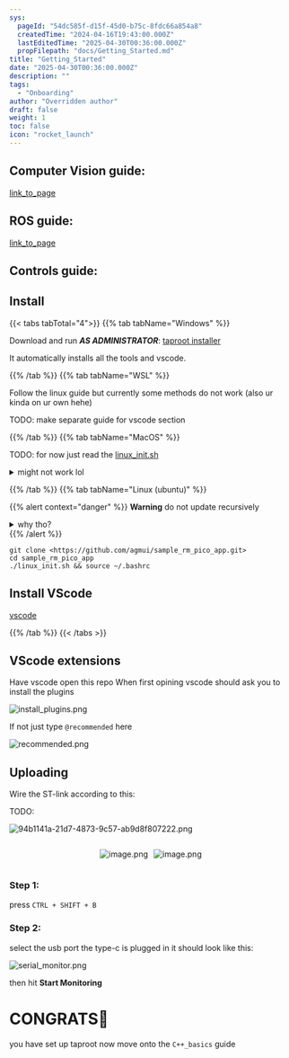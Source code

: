 ```yaml
---
sys:
  pageId: "54dc585f-d15f-45d0-b75c-8fdc66a854a8"
  createdTime: "2024-04-16T19:43:00.000Z"
  lastEditedTime: "2025-04-30T00:36:00.000Z"
  propFilepath: "docs/Getting_Started.md"
title: "Getting_Started"
date: "2025-04-30T00:36:00.000Z"
description: ""
tags:
  - "Onboarding"
author: "Overridden author"
draft: false
weight: 1
toc: false
icon: "rocket_launch"
---
```


## Computer Vision guide:

[link_to_page](86d45bc0-388b-4d26-8848-44f255f73d0e)

## ROS guide:

[link_to_page](3c76c1de-ec8f-46d6-8b0a-294005edc2d5)

## Controls guide:

## Install

{{< tabs tabTotal="4">}}
{{% tab tabName="Windows" %}}

Download and run _**AS ADMINISTRATOR**_: [taproot installer](https://github.com/Thornbots/TeachingFreshies/releases/tag/1.0)

It automatically installs all the tools and vscode.

{{% /tab %}}
{{% tab tabName="WSL" %}}

Follow the linux guide but currently some methods do not work (also ur kinda on ur own hehe)

TODO: make separate guide for vscode section

{{% /tab %}}
{{% tab tabName="MacOS" %}}

TODO: for now just read the [linux_init.sh](https://github.com/agmui/sample_rm_pico_app/blob/main/linux_init.sh)

<details>
<summary>might not work lol</summary>

`brew install libusb pkg-config`

Next install: [vscode](https://code.visualstudio.com/Download)

</details>

{{% /tab %}}
{{% tab tabName="Linux (ubuntu)" %}}

{{% alert context="danger" %}}
**Warning** do not update recursively
<details>
<summary>why tho?</summary>
There are some submodules that may go on for a while (like tinyusb) and I highly
recommend you don't need to get them.
If you want to see what submodules I update just look in `linux_init.sh`
</details>
{{% /alert %}}

```shell
git clone <https://github.com/agmui/sample_rm_pico_app.git>
cd sample_rm_pico_app
./linux_init.sh && source ~/.bashrc
```

## Install VScode

[vscode](https://code.visualstudio.com/Download)

{{% /tab %}}
{{< /tabs >}}

## VScode extensions

Have vscode open this repo
When first opining vscode should ask you to install the plugins

![install_plugins.png](https://prod-files-secure.s3.us-west-2.amazonaws.com/d518164a-d88e-44d1-a4ee-3adb3bd8bce0/89bd30f0-1825-4e77-867b-0a41ce370880/install_plugins.png?X-Amz-Algorithm=AWS4-HMAC-SHA256&X-Amz-Content-Sha256=UNSIGNED-PAYLOAD&X-Amz-Credential=ASIAZI2LB466VMVX2POH%2F20250725%2Fus-west-2%2Fs3%2Faws4_request&X-Amz-Date=20250725T051744Z&X-Amz-Expires=3600&X-Amz-Security-Token=IQoJb3JpZ2luX2VjEBUaCXVzLXdlc3QtMiJHMEUCIQDR8pfdf%2FxsR8jvzlLt6QFSZfRjE%2BIfrHvJggk5UNo9OQIgIMR3YAE%2BeZHOgpfqsGijGE6IckRKTp%2B2ZQkpHm8RDC4q%2FwMIPhAAGgw2Mzc0MjMxODM4MDUiDMhv%2FMnaWWfTKcnjsCrcAwam6oURJmdO8WrQKBGbTOm0mBBj%2B0ZLVNvLWHlqiPXrXh9%2F2BfWJ3mI%2Fa9O6Nni22Nl1HDgLed9fw2rgYlQ9WHA4%2FHn%2BCQbw2Icb6I2lm%2FpRy1Cp5yps7tZn0BPkA1LaLtMJmUTtYaMjNp2yPRpB6ycWg9VUCGXm5eKLc5E9aqXen%2BHXPrpeq1%2BL4%2BYWbhuH2QCZjMXNx50sZANDiiKu4THp%2B%2F4noo2ljg8cxxrV3on52SHWFQ1Qp87d5PFIcgPS91A4navh9Davo2YTOK2YmKcNyWhB6EbvgAq3rjrJE%2F47OuDz%2BEM%2B0r97xc0ELt7C%2BflapSI1a5OLFts3pRH%2BWGTffC%2Bjj90O6vCBQwA16J%2BHpj%2BVMe7SiYfmNRyBKpmhTL0Tu2v0Ouemz%2FqjbRoeRJXYp9d%2FURkMf%2BMq3gYrk0sMzO%2FTG7nFBJHo%2F9V48kFtaCfYatWTl0M7g2D4ja6PXAkj0v7MPMXF%2BjRc3OK3q6twIlpUrFaVB%2Ff%2Bm3Nx%2F%2FLiHkw%2FhLbRwTFuzzmnQUb7ELiFBK0N42ssBFHcVBAdXu9xo%2BC2s8B1vV%2BRFdosrA5nZWpoBCL3kX2DOQIW4sbK9o5Gd%2BCJRz%2F1arY6AutVv60ZW%2FkPavcFsresInRMMycjMQGOqUBaHmRTkGn7gl1d4tN%2Ffsew7Ml6wUxfHBQ3PX%2FZQIka7W1UG%2BsV%2F39xSsyya5iGBOwWOz133wrLIdNNVzuUoddSn7qC0PZ%2FDH2IVcE9RkJ64GyK%2FI3dFQqgvu6ibSGc6tswyxfpYLVEi7YjAW3NI6sSothLW4l5hDAr8mUmFVuuUk7DiqRynsU8DQhAi43gBLkUYq0cueVpN0dtILbOndxUnJ%2F13MP&X-Amz-Signature=cfd3dc7537db8ac6a01e0840514a79a6d27809e438e56d831db97fe7e5b3949e&X-Amz-SignedHeaders=host&x-amz-checksum-mode=ENABLED&x-id=GetObject)

If not just type `@recommended` here  

![recommended.png](https://prod-files-secure.s3.us-west-2.amazonaws.com/d518164a-d88e-44d1-a4ee-3adb3bd8bce0/61e661e9-5d85-4dfc-be0d-8d2097a5e793/recommended.png?X-Amz-Algorithm=AWS4-HMAC-SHA256&X-Amz-Content-Sha256=UNSIGNED-PAYLOAD&X-Amz-Credential=ASIAZI2LB466VMVX2POH%2F20250725%2Fus-west-2%2Fs3%2Faws4_request&X-Amz-Date=20250725T051744Z&X-Amz-Expires=3600&X-Amz-Security-Token=IQoJb3JpZ2luX2VjEBUaCXVzLXdlc3QtMiJHMEUCIQDR8pfdf%2FxsR8jvzlLt6QFSZfRjE%2BIfrHvJggk5UNo9OQIgIMR3YAE%2BeZHOgpfqsGijGE6IckRKTp%2B2ZQkpHm8RDC4q%2FwMIPhAAGgw2Mzc0MjMxODM4MDUiDMhv%2FMnaWWfTKcnjsCrcAwam6oURJmdO8WrQKBGbTOm0mBBj%2B0ZLVNvLWHlqiPXrXh9%2F2BfWJ3mI%2Fa9O6Nni22Nl1HDgLed9fw2rgYlQ9WHA4%2FHn%2BCQbw2Icb6I2lm%2FpRy1Cp5yps7tZn0BPkA1LaLtMJmUTtYaMjNp2yPRpB6ycWg9VUCGXm5eKLc5E9aqXen%2BHXPrpeq1%2BL4%2BYWbhuH2QCZjMXNx50sZANDiiKu4THp%2B%2F4noo2ljg8cxxrV3on52SHWFQ1Qp87d5PFIcgPS91A4navh9Davo2YTOK2YmKcNyWhB6EbvgAq3rjrJE%2F47OuDz%2BEM%2B0r97xc0ELt7C%2BflapSI1a5OLFts3pRH%2BWGTffC%2Bjj90O6vCBQwA16J%2BHpj%2BVMe7SiYfmNRyBKpmhTL0Tu2v0Ouemz%2FqjbRoeRJXYp9d%2FURkMf%2BMq3gYrk0sMzO%2FTG7nFBJHo%2F9V48kFtaCfYatWTl0M7g2D4ja6PXAkj0v7MPMXF%2BjRc3OK3q6twIlpUrFaVB%2Ff%2Bm3Nx%2F%2FLiHkw%2FhLbRwTFuzzmnQUb7ELiFBK0N42ssBFHcVBAdXu9xo%2BC2s8B1vV%2BRFdosrA5nZWpoBCL3kX2DOQIW4sbK9o5Gd%2BCJRz%2F1arY6AutVv60ZW%2FkPavcFsresInRMMycjMQGOqUBaHmRTkGn7gl1d4tN%2Ffsew7Ml6wUxfHBQ3PX%2FZQIka7W1UG%2BsV%2F39xSsyya5iGBOwWOz133wrLIdNNVzuUoddSn7qC0PZ%2FDH2IVcE9RkJ64GyK%2FI3dFQqgvu6ibSGc6tswyxfpYLVEi7YjAW3NI6sSothLW4l5hDAr8mUmFVuuUk7DiqRynsU8DQhAi43gBLkUYq0cueVpN0dtILbOndxUnJ%2F13MP&X-Amz-Signature=d3dcd18cf29926ee9fc76fe81b6ebd403243b52fcf8f67cf7087b4e834e0f044&X-Amz-SignedHeaders=host&x-amz-checksum-mode=ENABLED&x-id=GetObject)

## Uploading

Wire the ST-link according to this:

TODO:

![94b1141a-21d7-4873-9c57-ab9d8f807222.png](https://prod-files-secure.s3.us-west-2.amazonaws.com/d518164a-d88e-44d1-a4ee-3adb3bd8bce0/e5fad17d-ab82-4300-9f4c-505ab4b1202c/94b1141a-21d7-4873-9c57-ab9d8f807222.png?X-Amz-Algorithm=AWS4-HMAC-SHA256&X-Amz-Content-Sha256=UNSIGNED-PAYLOAD&X-Amz-Credential=ASIAZI2LB466VMVX2POH%2F20250725%2Fus-west-2%2Fs3%2Faws4_request&X-Amz-Date=20250725T051744Z&X-Amz-Expires=3600&X-Amz-Security-Token=IQoJb3JpZ2luX2VjEBUaCXVzLXdlc3QtMiJHMEUCIQDR8pfdf%2FxsR8jvzlLt6QFSZfRjE%2BIfrHvJggk5UNo9OQIgIMR3YAE%2BeZHOgpfqsGijGE6IckRKTp%2B2ZQkpHm8RDC4q%2FwMIPhAAGgw2Mzc0MjMxODM4MDUiDMhv%2FMnaWWfTKcnjsCrcAwam6oURJmdO8WrQKBGbTOm0mBBj%2B0ZLVNvLWHlqiPXrXh9%2F2BfWJ3mI%2Fa9O6Nni22Nl1HDgLed9fw2rgYlQ9WHA4%2FHn%2BCQbw2Icb6I2lm%2FpRy1Cp5yps7tZn0BPkA1LaLtMJmUTtYaMjNp2yPRpB6ycWg9VUCGXm5eKLc5E9aqXen%2BHXPrpeq1%2BL4%2BYWbhuH2QCZjMXNx50sZANDiiKu4THp%2B%2F4noo2ljg8cxxrV3on52SHWFQ1Qp87d5PFIcgPS91A4navh9Davo2YTOK2YmKcNyWhB6EbvgAq3rjrJE%2F47OuDz%2BEM%2B0r97xc0ELt7C%2BflapSI1a5OLFts3pRH%2BWGTffC%2Bjj90O6vCBQwA16J%2BHpj%2BVMe7SiYfmNRyBKpmhTL0Tu2v0Ouemz%2FqjbRoeRJXYp9d%2FURkMf%2BMq3gYrk0sMzO%2FTG7nFBJHo%2F9V48kFtaCfYatWTl0M7g2D4ja6PXAkj0v7MPMXF%2BjRc3OK3q6twIlpUrFaVB%2Ff%2Bm3Nx%2F%2FLiHkw%2FhLbRwTFuzzmnQUb7ELiFBK0N42ssBFHcVBAdXu9xo%2BC2s8B1vV%2BRFdosrA5nZWpoBCL3kX2DOQIW4sbK9o5Gd%2BCJRz%2F1arY6AutVv60ZW%2FkPavcFsresInRMMycjMQGOqUBaHmRTkGn7gl1d4tN%2Ffsew7Ml6wUxfHBQ3PX%2FZQIka7W1UG%2BsV%2F39xSsyya5iGBOwWOz133wrLIdNNVzuUoddSn7qC0PZ%2FDH2IVcE9RkJ64GyK%2FI3dFQqgvu6ibSGc6tswyxfpYLVEi7YjAW3NI6sSothLW4l5hDAr8mUmFVuuUk7DiqRynsU8DQhAi43gBLkUYq0cueVpN0dtILbOndxUnJ%2F13MP&X-Amz-Signature=69756ee5bdf8a32ac870ea0f205fe12ff7e483197cf77c982e3720081767a422&X-Amz-SignedHeaders=host&x-amz-checksum-mode=ENABLED&x-id=GetObject)

<div style="display: flex;flex-direction: row; column-gap:10px; max-width: 630px;justify-content: center;">
<div>

![image.png](https://prod-files-secure.s3.us-west-2.amazonaws.com/d518164a-d88e-44d1-a4ee-3adb3bd8bce0/210ecb78-1116-4d7b-b9b7-2292f66fa2c2/image.png?X-Amz-Algorithm=AWS4-HMAC-SHA256&X-Amz-Content-Sha256=UNSIGNED-PAYLOAD&X-Amz-Credential=ASIAZI2LB466T52NQE4J%2F20250725%2Fus-west-2%2Fs3%2Faws4_request&X-Amz-Date=20250725T051748Z&X-Amz-Expires=3600&X-Amz-Security-Token=IQoJb3JpZ2luX2VjEBUaCXVzLXdlc3QtMiJIMEYCIQDxq8kRgH4HIBoLWC1094qq9Hy6R5rhFFPfwVDRCCJt1QIhAL%2BvvT%2BzweknU8dycn1npqEEwH1c2hn%2FOrwy957KjQaNKv8DCD4QABoMNjM3NDIzMTgzODA1IgyRpWEOy2MtJh%2FvG2Aq3AP3dIKd9%2BCHNHlT6nsgygZhxYH1nEnVS%2BuHWNuaWzQEGPAKSF%2F71wTUB%2FHC4VYKPGO9K7bNJNiuJx3jpM%2BPL04nvRBk8tFdNG8oBSU2LE6PdsR%2BMoV9oHkhJa8vCTTfHR8KkPkihKJZ5KjeW%2FbENxrEtEyjhFvYjHbOJjvVkTGTdcg3FPqQyDC8lvYg29%2FNClBn6iuP33JXxNsDFloLxPdquZKOVIEwZ%2F1%2ByFRFG2uPQPVbFlcj7%2BlgrB2PXUcU3lG%2BlBzIJjjiEBN6lHLqKmOCYV4vkfn%2B2S6B%2BbNmB4eAWKjwknThznWqRl0DIdO9QAJ6%2BKWTWe%2BP1XdQ6IsRe2RvGoEY%2FM28kJoCnSOlAjC4tBUEyfFrG4OCiYkEgm9txyURKqI%2FByRtGxiQ3Nsnxaov%2FQOn1TfCJ4YFJD%2Btqn7Th4zi%2BpPrS293xvHXCv7JkNwMe7qMwMzQS9F55%2B7tX6SJuXkcxAQhK08k7Gf7hOOEHNMFeZyGiKBGFFVIeHS5QayjZ%2Bz98Q97l4QP2LOv6xPgsaejMHbXPI565erivJLLZBcQ3zJ%2Bwl%2B91rOJPJfX88vANk3UDTMv03tavFUh9dR2fx9GSPS%2FNSDenHL8VJ7X4vFbavfLAlcZ3jPmEzCInYzEBjqkAe40OUc%2BI1k3xmwj2GX9Il6uI9f8ajrYx5yqd5wlLpChe3Z15dW0xLm2zexFnWNLEwg%2Bpb%2BrU8GXwU2%2BMmLGc3mXKlxA%2FTGP%2BT51Ezagd%2Fy4bvcdKaTKVJ3qoFw1mzjJ0jySd50polj%2FcyyAxgtCPvrO66R5sd1MziE7FDIMu57gPmG%2F65CgcSOXccd1yK1OmL5BX4YsIB8G5zBYqwEAwfS1s8Ef&X-Amz-Signature=dbc13759f70ba389ad10cebc7d84f7bef693e3c0662480bc6b6ba90169197e1b&X-Amz-SignedHeaders=host&x-amz-checksum-mode=ENABLED&x-id=GetObject)

</div>
<div>

![image.png](https://prod-files-secure.s3.us-west-2.amazonaws.com/d518164a-d88e-44d1-a4ee-3adb3bd8bce0/33a0fd0f-8ca6-4a86-8e09-26e95ded1fff/image.png?X-Amz-Algorithm=AWS4-HMAC-SHA256&X-Amz-Content-Sha256=UNSIGNED-PAYLOAD&X-Amz-Credential=ASIAZI2LB4662AD44IC4%2F20250725%2Fus-west-2%2Fs3%2Faws4_request&X-Amz-Date=20250725T051750Z&X-Amz-Expires=3600&X-Amz-Security-Token=IQoJb3JpZ2luX2VjEBUaCXVzLXdlc3QtMiJIMEYCIQDr16LtUnBzk6PWNf%2FosgJBrDcAmgzjnhhunASraD7rMAIhALrniQbEv7KXBazj9Dompz%2BioWl6jhLRRTEd9Su9xoqhKv8DCD4QABoMNjM3NDIzMTgzODA1IgyMmYkbYiqIpFPeQpwq3AM%2F8%2Fk72dB7Ia0pfERyuqrbLAcaoVNPlTCQ6VO%2Bp8Tj3oWYPVB%2BwDjaFYIbvcjono%2Be6Ir1F3cEEzm7ScYblPH0YdzXKyCMbbQlm5vfUYrL8tq4AOTEXGvNoBPTERKEefuXhujIRQBF3hBEN6UxlDJzYOkD%2BK50bG%2BOOG0g8xkxl%2BRLS5a5Nf0lySUCR0uwwip2Sn5Yfvr1AsA1Z7sqD9RFDri9lP5RyNUR9JUIYbMPob%2BiTA%2BwoJha4NcZ9ymdVu159eQMuI92tWtVx9GQI9ojMF0eBbO2jzWHt3670XlAznrn6HMCaVFXTOY2dPWzYN3yUGilgSi5t%2FaFn8ak6bfXYTvlb0yY%2B1wO5jqmyKPbKa5zYAS2I1M%2BaM6WzNC9ORHw48FAwqb2dIpHi0SqyvZcJ%2FqXtuq18j%2B9ebGpSeLgfFsamIR1LpmE0T8Zm9Dgci%2BUYPUTzW7qfhk0gq9%2BXMe90XeogcRPRUKi3vpvfMacuBU77q2Yt6gCC%2FuFPwBBmG3q8uGmn8cf%2Fx%2FeNLmHfPfdAnpYivJ9bxdXcrn5NPNPn3c8xm59CzANLxBAves%2FPJyQc0g6N6qy6Zg%2FSYPvel2EVDSL9V7hmnE%2FWxovCpaEgzhhsHMw7QveFn7eJzC3nIzEBjqkAS4P1spsZNCrHb8pznD07kVvlYKWQYSSeEiZZ9uyCiO6yAC55SbIIKxRwbVkiQDGNMPegtmiRUqilmvdAEC%2BAykzMzEUE5RdR54XbXjSNxnL4ONg86u9PwHaaT0yt%2B62qtJsqBMlcDgyZLtS4gYqThJMTnHwjwzB%2Bdek7hWD4ZQGhs1uo4cQh8yVw%2FNWvc4D72wTIv7PaQCbxBiwuCyxJp9TLO6j&X-Amz-Signature=ea97ec5e4a1781bbc3643d836c2971cd67bdff63003b35113b11e3b77743243b&X-Amz-SignedHeaders=host&x-amz-checksum-mode=ENABLED&x-id=GetObject)

</div>
</div>

### Step 1:

press `CTRL + SHIFT + B`

### Step 2:

select the usb port the type-c is plugged in it should look like this:

![serial_monitor.png](https://prod-files-secure.s3.us-west-2.amazonaws.com/d518164a-d88e-44d1-a4ee-3adb3bd8bce0/f03f4774-05d4-4393-b6a0-d5efb6d315ab/serial_monitor.png?X-Amz-Algorithm=AWS4-HMAC-SHA256&X-Amz-Content-Sha256=UNSIGNED-PAYLOAD&X-Amz-Credential=ASIAZI2LB466VMVX2POH%2F20250725%2Fus-west-2%2Fs3%2Faws4_request&X-Amz-Date=20250725T051744Z&X-Amz-Expires=3600&X-Amz-Security-Token=IQoJb3JpZ2luX2VjEBUaCXVzLXdlc3QtMiJHMEUCIQDR8pfdf%2FxsR8jvzlLt6QFSZfRjE%2BIfrHvJggk5UNo9OQIgIMR3YAE%2BeZHOgpfqsGijGE6IckRKTp%2B2ZQkpHm8RDC4q%2FwMIPhAAGgw2Mzc0MjMxODM4MDUiDMhv%2FMnaWWfTKcnjsCrcAwam6oURJmdO8WrQKBGbTOm0mBBj%2B0ZLVNvLWHlqiPXrXh9%2F2BfWJ3mI%2Fa9O6Nni22Nl1HDgLed9fw2rgYlQ9WHA4%2FHn%2BCQbw2Icb6I2lm%2FpRy1Cp5yps7tZn0BPkA1LaLtMJmUTtYaMjNp2yPRpB6ycWg9VUCGXm5eKLc5E9aqXen%2BHXPrpeq1%2BL4%2BYWbhuH2QCZjMXNx50sZANDiiKu4THp%2B%2F4noo2ljg8cxxrV3on52SHWFQ1Qp87d5PFIcgPS91A4navh9Davo2YTOK2YmKcNyWhB6EbvgAq3rjrJE%2F47OuDz%2BEM%2B0r97xc0ELt7C%2BflapSI1a5OLFts3pRH%2BWGTffC%2Bjj90O6vCBQwA16J%2BHpj%2BVMe7SiYfmNRyBKpmhTL0Tu2v0Ouemz%2FqjbRoeRJXYp9d%2FURkMf%2BMq3gYrk0sMzO%2FTG7nFBJHo%2F9V48kFtaCfYatWTl0M7g2D4ja6PXAkj0v7MPMXF%2BjRc3OK3q6twIlpUrFaVB%2Ff%2Bm3Nx%2F%2FLiHkw%2FhLbRwTFuzzmnQUb7ELiFBK0N42ssBFHcVBAdXu9xo%2BC2s8B1vV%2BRFdosrA5nZWpoBCL3kX2DOQIW4sbK9o5Gd%2BCJRz%2F1arY6AutVv60ZW%2FkPavcFsresInRMMycjMQGOqUBaHmRTkGn7gl1d4tN%2Ffsew7Ml6wUxfHBQ3PX%2FZQIka7W1UG%2BsV%2F39xSsyya5iGBOwWOz133wrLIdNNVzuUoddSn7qC0PZ%2FDH2IVcE9RkJ64GyK%2FI3dFQqgvu6ibSGc6tswyxfpYLVEi7YjAW3NI6sSothLW4l5hDAr8mUmFVuuUk7DiqRynsU8DQhAi43gBLkUYq0cueVpN0dtILbOndxUnJ%2F13MP&X-Amz-Signature=49efc3d830d6fe25ce79687720495e865effecd8073edefbdcc72af1b43d329a&X-Amz-SignedHeaders=host&x-amz-checksum-mode=ENABLED&x-id=GetObject)

then hit **Start Monitoring**

# CONGRATS🎉

you have set up taproot now move onto the `C++_basics` guide
